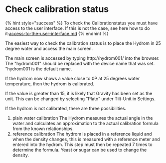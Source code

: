 # Check calibration status



{% hint style="success" %}
To check the Calibrationstatus you must have access to the user interface. If this is not the case, see here how to do it:[access-to-the-user-interface.md](../getting-started/access-to-the-user-interface.md "mention")
{% endhint %}

The easiest way to check the calibration status is to place the Hydrom in 25 degree water and access the main screen.

The main screen is accessed by typing http://hydrom001/ into the browser.
The "hydrom001" should be replaced with the device name that was set.
"hydrom001 is the default name.

If the hydrom now shows a value close to 0P at 25 degrees water temperature, then the hydrom is calibrated.

If the value is greater than 15, it is likely that Gravity has been set as the unit.
This can be changed by selecting "Plato" under Tilt-Unit in Settings.

If the hydrom is not calibrated, there are three possibilities.
1. plain water calibration
The Hydrom measures the actual angle in the water and calculates an approximation to the actual calibration formula from the known relationships.
2. reference calibration
The hydrom is placed in a reference liquid and when the density changes, this is measured with a reference meter and entered into the hydrom.
This step must then be repeated 7 times to determine the formula.
Yeast or sugar can be used to change the density.
